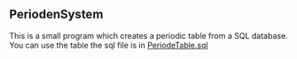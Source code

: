 ## PeriodenSystem
This is a small program which creates a periodic table from a SQL database. You can use the table the sql file is in [PeriodeTable.sql](PeriodeTable.sql)
